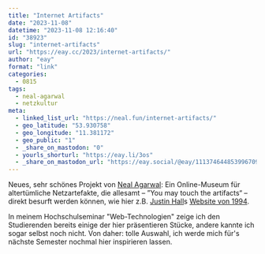 ```yaml
---
title: "Internet Artifacts"
date: "2023-11-08"
datetime: "2023-11-08 12:16:40"
id: "38923"
slug: "internet-artifacts"
url: "https://eay.cc/2023/internet-artifacts/"
author: "eay"
format: "link"
categories:
  - 0815
tags:
  - neal-agarwal
  - netzkultur
meta:
  - linked_list_url: "https://neal.fun/internet-artifacts/"
  - geo_latitude: "53.930758"
  - geo_longitude: "11.381172"
  - geo_public: "1"
  - _share_on_mastodon: "0"
  - yourls_shorturl: "https://eay.li/3os"
  - _share_on_mastodon_url: "https://eay.social/@eay/111374644853996709"
---
```


Neues, sehr schönes Projekt von [Neal Agarwal](https://eay.cc/tag/neal-agarwal/): Ein Online-Museum für altertümliche Netzartefakte, die allesamt – ”You may touch the artifacts“ – direkt besurft werden können, wie hier z.B. [Justin Hall](https://eay.cc/2015/overshare-the-links-net-story/)s [Website von 1994](https://neal.fun/internet-artifacts/justins-links/).

In meinem Hochschulseminar "Web-Technologien" zeige ich den Studierenden bereits einige der hier präsentieren Stücke, andere kannte ich sogar selbst noch nicht. Von daher: tolle Auswahl, ich werde mich für's nächste Semester nochmal hier inspirieren lassen.

